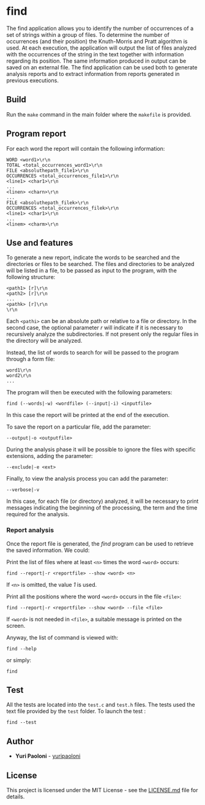 # find

The find application allows you to identify the number of occurrences of a set of strings within a group of files. To determine the number of occurrences (and their position) the Knuth-Morris and Pratt algorithm is used. At each execution, the application will output the list of files analyzed with the occurrences of the string in the text together with information regarding its position. The same information produced in output can be saved on an external file.
The find application can be used both to generate analysis reports and to extract information from reports generated in previous executions.

## Build

Run the `make` command in the main folder where the `makefile` is provided.

## Program report

For each word the report will contain the following information:

```
WORD <word1>\r\n
TOTAL <total_occurrences_word1>\r\n
FILE <absoluthepath_file1>\r\n
OCCURRENCES <total_occurrences_file1>\r\n
<line1> <char1>\r\n
...
<linen> <charn>\r\n
...
FILE <absoluthepath_filek>\r\n
OCCURRENCES <total_occurrences_filek>\r\n
<line1> <char1>\r\n
...
<linem> <charm>\r\n 
```

## Use and features

To generate a new report, indicate the words to be searched and the directories or files to be searched. The files and directories to be analyzed will be listed in a file, to be passed as input to the program, with the following structure:

```
<path1> [r]\r\n
<path2> [r]\r\n
...
<pathk> [r]\r\n
\r\n
```
Each ```<pathi>``` can be an absolute path or relative to a file or directory. In the second case, the optional parameter *r* will indicate if it is necessary to recursively analyze the subdirectories. If not present only the regular files in the directory will be analyzed.

Instead, the list of words to search for will be passed to the program through a form file:

```
word1\r\n
word2\r\n
...
```

The program will then be executed with the following parameters:

```
find (--words|-w) <wordfile> (--input|-i) <inputfile> 
```

In this case the report will be printed at the end of the execution.

To save the report on a particular file, add the parameter:

```
--output|-o <outputfile>
```

During the analysis phase it will be possible to ignore the files with specific extensions, adding the parameter:

```
--exclude|-e <ext>
```

Finally, to view the analysis process you can add the parameter:

```
--verbose|-v
```

In this case, for each file (or directory) analyzed, it will be necessary to print messages indicating the beginning of the processing, the term and the time required for the analysis.

### Report analysis

Once the report file is generated, the *find* program can be used to retrieve the saved information. We could:


Print the list of files where at least ```<n>``` times the word ```<word>``` occurs:

```
find --report|-r <reportfile> --show <word> <n>
```

If ```<n>``` is omitted, the value *1* is used.

Print all the positions where the word ```<word>``` occurs in the file ```<file>```:

```
find --report|-r <reportfile> --show <word> --file <file>

```

If ```<word>``` is not needed in ```<file>```, a suitable message is printed on the screen.

Anyway, the list of command is viewed with:

```
find --help
```
or simply:

```
find
```

## Test

All the tests are located into the ```test.c``` and ```test.h``` files. The tests used the text file provided by the ```test``` folder.
To launch the test :

```
find --test
```

## Author

* **Yuri Paoloni** - [yuripaoloni](https://github.com/yuripaoloni)

## License

This project is licensed under the MIT License - see the [LICENSE.md](LICENSE.md) file for details.

